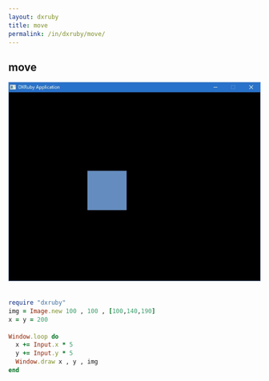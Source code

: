 ```yaml
---
layout: dxruby
title: move
permalink: /in/dxruby/move/
---
```

## move

<img src="./move.jpg">

```ruby

require "dxruby"
img = Image.new 100 , 100 , [100,140,190]
x = y = 200

Window.loop do
  x += Input.x * 5
  y += Input.y * 5
  Window.draw x , y , img
end

```
